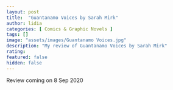 ```yaml
---
layout: post
title:  "Guantanamo Voices by Sarah Mirk"
author: lidia
categories: [ Comics & Graphic Novels ]
tags: []
image: "assets/images/Guantanamo Voices.jpg"
description: "My review of Guantanamo Voices by Sarah Mirk"
rating: 
featured: false
hidden: false
---
```


Review coming on 8 Sep 2020